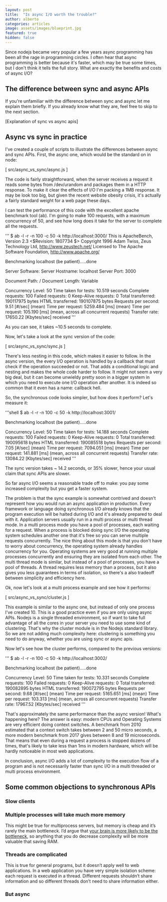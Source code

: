```yaml
---
layout: post
title:  "Is async I/O worth the trouble?"
author: alberto
categories: articles
image: assets/images/blueprint.jpg
featured: true
hidden: false
---
```


Since nodejs became very popular a few years async programming has been all the rage in programming circles. I often hear that async programming is better because it's faster, which may be true some times, but I don't think it tells the full story. What are exactly the benefits and costs of async I/O?

## The difference between sync and async APIs

If you're unfamiliar with the difference between sync and async let me explain them briefly. If you already know what they are, feel free to skip to the next section.

[Explanation of sync vs async apis]

## Async vs sync in practice

I've created a couple of scripts to illustrate the differences between async and sync APIs. First, the async one, which would be the standard on in node:

[ src/async_vs_sync/async.js ]

The code is fairly straightforward, when the server receives a request it reads some bytes from /dev/urandom and packages them in a HTTP response. To make it clear the effects of I/O I'm packing a 1MB response. It may be look too big, but given the recent website obesity crisis, it's actually a fairly standard weight for a web page these days.

I can test the performance of this code with the excellent apache benchmark tool (ab). I'm going to make 100 requests, with a maximum concurrency of 50, and see how long does it take for the server to complete all the requests.

''' $ ab -l -r -n 100 -c 50 -k http://localhost:3000/ This is ApacheBench, Version 2.3 <$Revision: 1807734 $> Copyright 1996 Adam Twiss, Zeus Technology Ltd, http://www.zeustech.net/ Licensed to The Apache Software Foundation, http://www.apache.org/

Benchmarking localhost (be patient).....done

Server Software: Server Hostname: localhost Server Port: 3000

Document Path: / Document Length: Variable

Concurrency Level: 50 Time taken for tests: 10.519 seconds Complete requests: 100 Failed requests: 0 Keep-Alive requests: 0 Total transferred: 190117975 bytes HTML transferred: 190107875 bytes Requests per second: 9.51 [#/sec] (mean) Time per request: 5259.484 [ms] (mean) Time per request: 105.190 [ms] (mean, across all concurrent requests) Transfer rate: 17650.22 [Kbytes/sec] received '''

As you can see, it takes ~10.5 seconds to complete.

Now, let's take a look at the sync version of the code:

[ src/async_vs_sync/sync.js ]

There's less nesting in this code, which makes it easier to follow. In the async version, the every I/O operation is handled by a callback that must check if the operation succeeded or not. That adds a conditional logic and nesting and makes the whole code harder to follow. It might not seem a very big deal, but it can become unwieldy pretty soon in a bigger system in which you need to execute one I/O operation after another. It is indeed so common that it even has a name: callback hell.

So, the synchronous code looks simpler, but how does it perform? Let's measure it:

'''shell $ ab -l -r -n 100 -c 50 -k http://localhost:3001/

Benchmarking localhost (be patient).....done

Concurrency Level: 50 Time taken for tests: 14.188 seconds Complete requests: 100 Failed requests: 0 Keep-Alive requests: 0 Total transferred: 190095618 bytes HTML transferred: 190085518 bytes Requests per second: 7.05 [#/sec] (mean) Time per request: 7094.051 [ms] (mean) Time per request: 141.881 [ms] (mean, across all concurrent requests) Transfer rate: 13084.22 [Kbytes/sec] received '''

The sync version takes ~ 14.2 seconds, or 35% slower, hence your usual claim that sync APIs are slower.

So far async I/O seems a reasonable trade off to make: you pay some increased complexity but you get a faster system. 

The problem is that the sync example is somewhat contrived and doesn't represent how you would run an async application in production. Every framework or language doing synchronous I/O already knows that the program execution will be halted during I/O and it's already prepared to deal with it. Application servers usually run in a multi process or multi thread mode. In a multi process mode you have a pool of processes, each waiting for a request. When a process is blocked doing sync I/O the operating system schedules another one that it's free so you can serve multiple requests concurrently. The nice thing about this mode is that you don't have to worry about concurrency, the operating system already handles concurrency for you. Operating systems are very good at running multiple processes concurrently and ensuring they are isolated from each other. The multi thread mode is similar, but instead of a pool of processes, you have a pool of threads. A thread requires less memory than a process, but it also gives you less guarantees in terms of isolation, so there's a also tradeoff between simplicity and efficiency here.

Ok, now let's look at a multi process example and see how it performs:

[ src/async_vs_sync/cluster.js ]

This example is similar to the async one, but instead of only one process I've created 10. This is a good practice even if you are only using async APIs. Nodejs is a single threaded environment, so if want to take full advantage of all the cores in your server you need to use some kind of clustering. That's why the cluster module is in the Nodejs standard library. So we are not adding much complexity here: clustering is something you  need to do anyway, whether you are using sync or async apis.

Now let's see how the cluster performs, compared to the previous versions:

''' $ ab -l -r -n 100 -c 50 -k http://localhost:3002/

Benchmarking localhost (be patient).....done

Concurrency Level: 50 Time taken for tests: 10.331 seconds Complete requests: 100 Failed requests: 0 Keep-Alive requests: 0 Total transferred: 190082895 bytes HTML transferred: 190072795 bytes Requests per second: 9.68 [#/sec] (mean) Time per request: 5165.651 [ms] (mean) Time per request: 103.313 [ms] (mean, across all concurrent requests) Transfer rate: 17967.52 [Kbytes/sec] received '''

That's approximately the same performance than the async version! What's happening here? The answer is easy: modern CPUs and Operating Systems are very efficient doing context switches. A benchmark from 2010 estimated that a context switch takes between 2 and 50 micro seconds, a more modern benchmark from 2017 gives between 8 and 19 microseconds. That means that even during a request a process is stopped dozens of times, that's likely to take less than 1ms in modern hardware, which will be hardly noticeable in most web applications.

In conclusion, async I/O adds a lot of complexity to the execution flow of a program and is not necessarily faster than sync I/O in a multi threaded or multi process environment.

## Some common objections to synchronous APIs

### Slow clients

### Multiple processes will take much more memory

This might be true for multiprocess servers, but memory is cheap and it’s rarely the main bottleneck. I’d argue that [your brain is more likely to be the bottleneck](LINK), so anything that you do decrease complexity will be more valuable that saving RAM.

### Threads are complicated

This is true for general programs, but it doesn’t apply well to web applications. In a web application you have very simple isolation scheme: each request is executed in a thread. Different requests shouldn’t share information and so different threads don’t need to share information either. 

### But async
